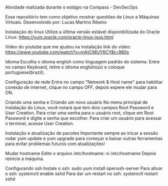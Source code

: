 Atividade realizada durante o estágio na Compass - DevSecOps

Esse repositório tem como objetivo mostrar questões de Linux e Máquinas Virtuais.
Desenvolvido por: Lucas Martins Ribeiro

Instalação do linux
  Utilize a última versão estável disponibilizada do Oracle Linux: https://yum.oracle.com/oracle-linux-isos.html

Vídeo do youtube que me ajudou na instalação
  link do vídeo: https://www.youtube.com/watch?v=mAijCMUY6CY&t=980s

Idioma
  Escolha o idioma english como linguagem padrão do sistema.
  Entre no campo Keyboard, retire o idioma english(us) e coloque portuguese(brazil).
  
Configuração de rede
  Entre no campo "Network & Host name" para habilitar conexão de internet, clique no campo OFF, depois espere ele mudar para ON.

Criando uma senha e Criando um novo usuário
  No menu principal de instalação do Linux, você notará  que tem dois campos Root Password e User Creation.
  Para criar uma senha para o usuário root, clique em Root Password e digite a senha que escolher.
  Para criar um usuário para acessar o terminal, acesse User Creation.
  
Instalação e atualização de pacotes
  Importante sempre ao inicar a sessão rodar yum update e yum upgrade para começar a baixar outras ferramentas para evitar problemas futuros com atualizações!
  
Mudar hostname
  Edite o arquivo /etc/hostname: vi /etc/hostname
  Depois reinicie a máquina.
  
Configurando ssh
  Instale o ssh: sudo yum install openssh-server
  Para ativar o ssh: systemctl enable sshd
  Para dar um restart no ssh: systemctl restart sshd
